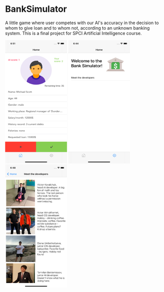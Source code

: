 # BankSimulator
A little game where user competes with our AI's accuracy in the decision to whom to give loan and to whom not, according to an unknown banking system. This is a final project for SPCI Artificial Intelligence course. 

<img src="https://github.com/metahdev/BankSimulator/blob/master/Screenshots/main.png" width="200" height="400"> <img src="https://github.com/metahdev/BankSimulator/blob/master/Screenshots/settings.png" width="200" height="400"> <img src="https://github.com/metahdev/BankSimulator/blob/master/Screenshots/devs.png" width="200" height="400">
